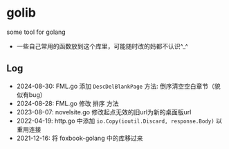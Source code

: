 # golib
some tool for golang

- 一些自己常用的函数放到这个库里，可能随时改的妈都不认识^_^


## Log

- 2024-08-30: FML.go 添加 `DescDelBlankPage` 方法: 倒序清空空白章节（貌似有bug）
- 2024-08-28: FML.go 修改 排序 方法
- 2023-08-07: novelsite.go 修改起点无效的旧url为新的桌面版url
- 2022-04-19: http.go 中添加 `io.Copy(ioutil.Discard, response.Body)` 以重用连接
- 2021-12-16: 将 foxbook-golang 中的库移过来

